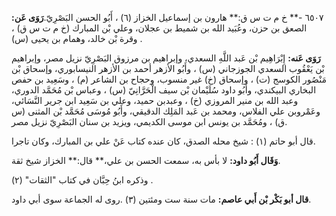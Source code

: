 ٦٥٠٧ -** خ م ت س ق:** هارون بن إسماعيل الخزاز (٦) ، أَبُو الحسن البَصْرِيّ.**رَوَى عَن:** الصعق بن حزن، وعُبَيد الله بن شميط بن عجلان، وعلي بْن المبارك (خ م ت س ق) ، وقرة بْن خالد، وهمام بن يحيى (س) .

**رَوَى عَنه:** إِبْرَاهِيم بْن عَبد اللَّهِ السعدي، وإبراهيم بن مرزوق البَصْرِيّ نزيل مصر، وإبراهيم بْن يَعْقُوب السعدي الجوزجاني (س) ، وأَبُو الأزهر أحمد بن الأزهر النيسابوري، وإسحاق بْن مَنْصُور الكوسج (ت) ، وإسحاق (خ) غير منسوب، وحجاح بن الشاعر (م) ، وسَعِيد بن حفص البخاري البيكندي، وأَبُو داود سُلَيْمان بْن سيف الْحَرَّانِيّ (س) ، وعباس بْن مُحَمَّد الدوري، وعبد الله بن منير المروزي (خ) ، وعبدبن حميد، وعلي بن سَعِيد ابن جرير النَّسَائي، وعَمْروبن علي الفلاس، ومحمد بن عَبد المَلِك الدقيقي، وأَبُو مُوسَى مُحَمَّد بْن المثنى (س ق) ، ومُحَمَّد بن يونس ابن موسى الكديمي، ويزيد بن سنان البَصْرِيّ نزيل مصر.

قال أبو حاتم (١) : شيخ محله الصدق، كان عنده كتاب عَنْ علي بن المبارك، وكان تاجرا.

**وَقَال أَبُو داود:** لا بأس به، سمعت الحسن بن علي،** قال:** الخزاز شيخ ثقة.

وذكره ابنُ حِبَّان في كتاب "الثقات" (٢) .

**قال أبو بَكْر بْن أَبي عاصم:** مات سنة ست ومئتين (٣) .روى له الجماعة سوى أبي داود.